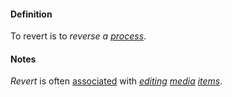 #### Definition

To revert is to *reverse a [process](https://github.com/gcassel/Modular-Organization-Terminology/blob/master/terms/process.md)*.

#### Notes

*Revert* is often [associated](https://github.com/gcassel/Modular-Organization-Terminology/blob/master/terms/associate.md) with *[editing](https://github.com/gcassel/Modular-Organization-Terminology/blob/master/terms/edit.md) [media](https://github.com/gcassel/Modular-Organization-Terminology/blob/master/terms/media.md) [items](https://github.com/gcassel/Modular-Organization-Terminology/blob/master/terms/item.md)*.
